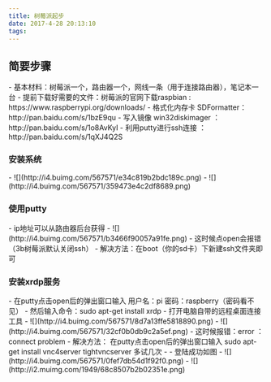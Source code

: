 ```yaml
---
title: 树莓派起步
date: 2017-4-28 20:13:10
tags:
---
```



<h2>简要步骤</h2>
-  基本材料：树莓派一个，路由器一个，网线一条（用于连接路由器），笔记本一台
-  提前下载好需要的文件：树莓派的官网下载raspbian : https://www.raspberrypi.org/downloads/
-  格式化内存卡 SDFormatter：http://pan.baidu.com/s/1bzE9qu
-  写入镜像 win32diskimager ：http://pan.baidu.com/s/1o8AvKyI
-  利用putty进行ssh连接 ： http://pan.baidu.com/s/1qXJ4Q2S

<h3>安装系统</h3>
- ![](http://i4.buimg.com/567571/e34c819b2bdc189c.png)
- ![](http://i4.buimg.com/567571/359473e4c2df8689.png)
<h3>使用putty</h3>
- ip地址可以从路由器后台获得
- ![](http://i4.buimg.com/567571/b3466f90057a91fe.png)
- 这时候点open会报错（3b树莓派默认关闭ssh）
- 解决方法：在boot（你的sd卡）下新建ssh文件夹即可

<h3>安装xrdp服务</h3>
- 在putty点击open后的弹出窗口输入  用户名：pi 密码：raspberry（密码看不见）
- 然后输入命令：sudo apt-get install xrdp
- 打开电脑自带的远程桌面连接工具
- ![](http://i4.buimg.com/567571/8d7a13ffe5818890.png)
- ![](http://i4.buimg.com/567571/32cf0b0db9c2a5ef.png)
- 这时候报错：error ：connect problem
- 解决方法： 在putty点击open后的弹出窗口输入 sudo apt-get install vnc4server tightvncserver      多试几次
- 
- 登陆成功如图
- ![](http://i4.buimg.com/567571/0fef7db54d1f92f0.png)
- ![](http://i2.muimg.com/1949/68c8507b2b02351e.png)
